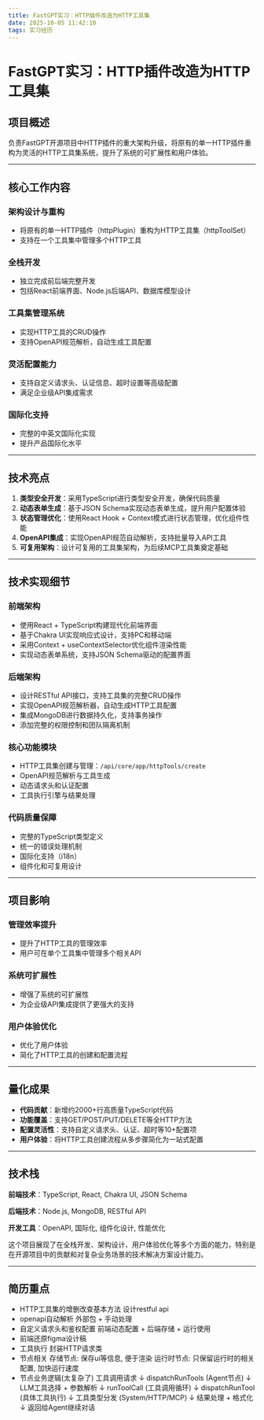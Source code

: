 ```yaml
---
title: FastGPT实习：HTTP插件改造为HTTP工具集
date: 2025-10-05 11:42:10
tags: 实习经历
---
```


# FastGPT实习：HTTP插件改造为HTTP工具集

## 项目概述

负责FastGPT开源项目中HTTP插件的重大架构升级，将原有的单一HTTP插件重构为灵活的HTTP工具集系统，提升了系统的可扩展性和用户体验。

---

## 核心工作内容

### 架构设计与重构
- 将原有的单一HTTP插件（httpPlugin）重构为HTTP工具集（httpToolSet）
- 支持在一个工具集中管理多个HTTP工具

### 全栈开发
- 独立完成前后端完整开发
- 包括React前端界面、Node.js后端API、数据库模型设计

### 工具集管理系统
- 实现HTTP工具的CRUD操作
- 支持OpenAPI规范解析，自动生成工具配置

### 灵活配置能力
- 支持自定义请求头、认证信息、超时设置等高级配置
- 满足企业级API集成需求

### 国际化支持
- 完整的中英文国际化实现
- 提升产品国际化水平

---

## 技术亮点

1. **类型安全开发**：采用TypeScript进行类型安全开发，确保代码质量
2. **动态表单生成**：基于JSON Schema实现动态表单生成，提升用户配置体验
3. **状态管理优化**：使用React Hook + Context模式进行状态管理，优化组件性能
4. **OpenAPI集成**：实现OpenAPI规范自动解析，支持批量导入API工具
5. **可复用架构**：设计可复用的工具集架构，为后续MCP工具集奠定基础

---

## 技术实现细节

### 前端架构
- 使用React + TypeScript构建现代化前端界面
- 基于Chakra UI实现响应式设计，支持PC和移动端
- 采用Context + useContextSelector优化组件渲染性能
- 实现动态表单系统，支持JSON Schema驱动的配置界面

### 后端架构
- 设计RESTful API接口，支持工具集的完整CRUD操作
- 实现OpenAPI规范解析器，自动生成HTTP工具配置
- 集成MongoDB进行数据持久化，支持事务操作
- 添加完整的权限控制和团队隔离机制

### 核心功能模块
- HTTP工具集创建与管理：`/api/core/app/httpTools/create`
- OpenAPI规范解析与工具生成
- 动态请求头和认证配置
- 工具执行引擎与结果处理

### 代码质量保障
- 完整的TypeScript类型定义
- 统一的错误处理机制
- 国际化支持（i18n）
- 组件化和可复用设计

---

## 项目影响

### 管理效率提升
- 提升了HTTP工具的管理效率
- 用户可在单个工具集中管理多个相关API

### 系统可扩展性
- 增强了系统的可扩展性
- 为企业级API集成提供了更强大的支持

### 用户体验优化
- 优化了用户体验
- 简化了HTTP工具的创建和配置流程

---

## 量化成果

- **代码贡献**：新增约2000+行高质量TypeScript代码
- **功能覆盖**：支持GET/POST/PUT/DELETE等全HTTP方法
- **配置灵活性**：支持自定义请求头、认证、超时等10+配置项
- **用户体验**：将HTTP工具创建流程从多步骤简化为一站式配置

---

## 技术栈

**前端技术**：TypeScript, React, Chakra UI, JSON Schema

**后端技术**：Node.js, MongoDB, RESTful API

**开发工具**：OpenAPI, 国际化, 组件化设计, 性能优化

这个项目展现了在全栈开发、架构设计、用户体验优化等多个方面的能力，特别是在开源项目中的贡献和对复杂业务场景的技术解决方案设计能力。

---

## 简历重点
- HTTP工具集的增删改查基本方法
    设计restful api
- openapi自动解析
    外部包 + 手动处理
- 自定义请求头和鉴权配置
    前端动态配置 + 后端存储 + 运行使用
- 前端还原figma设计稿
- 工具执行
    封装HTTP请求类
- 节点相关
    存储节点: 保存ui等信息, 便于渲染
    运行时节点: 只保留运行时的相关配置, 加快运行速度
- 节点业务逻辑(太复杂了)
    工具调用请求
        ↓
    dispatchRunTools (Agent节点)
        ↓
    LLM工具选择 + 参数解析
        ↓
    runToolCall (工具调用循环)
        ↓
    dispatchRunTool (具体工具执行)
        ↓
    工具类型分发 (System/HTTP/MCP)
        ↓
    结果处理 + 格式化
        ↓
    返回给Agent继续对话